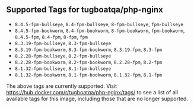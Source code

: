 ## Supported Tags for tugboatqa/php-nginx

* `8.4.5-fpm-bullseye`, `8.4-fpm-bullseye`, `8-fpm-bullseye`, `fpm-bullseye`
* `8.4.5-fpm-bookworm`, `8.4-fpm-bookworm`, `8-fpm-bookworm`, `fpm-bookworm`, `8.4.5-fpm`, `8.4-fpm`, `8-fpm`, `fpm`
* `8.3.19-fpm-bullseye`, `8.3-fpm-bullseye`
* `8.3.19-fpm-bookworm`, `8.3-fpm-bookworm`, `8.3.19-fpm`, `8.3-fpm`
* `8.2.28-fpm-bullseye`, `8.2-fpm-bullseye`
* `8.2.28-fpm-bookworm`, `8.2-fpm-bookworm`, `8.2.28-fpm`, `8.2-fpm`
* `8.1.32-fpm-bullseye`, `8.1-fpm-bullseye`
* `8.1.32-fpm-bookworm`, `8.1-fpm-bookworm`, `8.1.32-fpm`, `8.1-fpm`

The above tags are currently supported. Visit https://hub.docker.com/r/tugboatqa/php-nginx/tags/ to see a list of all available tags for this image, including those that are no longer supported.
